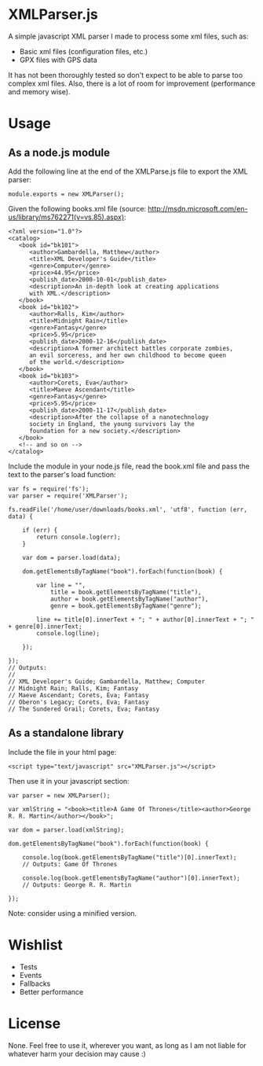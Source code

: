 XMLParser.js
============

A simple javascript XML parser I made to process some xml files, such as:

* Basic xml files (configuration files, etc.)
* GPX files with GPS data

It has not been thoroughly tested so don't expect to be able to parse too complex xml files. Also, there is a lot of room for improvement (performance and memory wise).

# Usage

## As a node.js module

Add the following line at the end of the XMLParse.js file to export the XML parser:

```
module.exports = new XMLParser();
```

Given the following books.xml file (source: http://msdn.microsoft.com/en-us/library/ms762271(v=vs.85).aspx):

```
<?xml version="1.0"?>
<catalog>
   <book id="bk101">
      <author>Gambardella, Matthew</author>
      <title>XML Developer's Guide</title>
      <genre>Computer</genre>
      <price>44.95</price>
      <publish_date>2000-10-01</publish_date>
      <description>An in-depth look at creating applications 
      with XML.</description>
   </book>
   <book id="bk102">
      <author>Ralls, Kim</author>
      <title>Midnight Rain</title>
      <genre>Fantasy</genre>
      <price>5.95</price>
      <publish_date>2000-12-16</publish_date>
      <description>A former architect battles corporate zombies, 
      an evil sorceress, and her own childhood to become queen 
      of the world.</description>
   </book>
   <book id="bk103">
      <author>Corets, Eva</author>
      <title>Maeve Ascendant</title>
      <genre>Fantasy</genre>
      <price>5.95</price>
      <publish_date>2000-11-17</publish_date>
      <description>After the collapse of a nanotechnology 
      society in England, the young survivors lay the 
      foundation for a new society.</description>
   </book>
   <!-- and so on -->
</catalog>
```

Include the module in your node.js file, read the book.xml file and pass the text to the parser's load function:

```
var fs = require('fs');
var parser = require('XMLParser');

fs.readFile('/home/user/downloads/books.xml', 'utf8', function (err, data) {

    if (err) {
        return console.log(err);
    }

    var dom = parser.load(data);

    dom.getElementsByTagName("book").forEach(function(book) {

        var line = "",
            title = book.getElementsByTagName("title"),
            author = book.getElementsByTagName("author"),
            genre = book.getElementsByTagName("genre");

        line += title[0].innerText + "; " + author[0].innerText + "; " + genre[0].innerText;
        console.log(line);

    });

});
// Outputs:
//
// XML Developer's Guide; Gambardella, Matthew; Computer
// Midnight Rain; Ralls, Kim; Fantasy
// Maeve Ascendant; Corets, Eva; Fantasy
// Oberon's Legacy; Corets, Eva; Fantasy
// The Sundered Grail; Corets, Eva; Fantasy
```

## As a standalone library

Include the file in your html page:

```
<script type="text/javascript" src="XMLParser.js"></script>
```

Then use it in your javascript section:

```
var parser = new XMLParser();

var xmlString = "<book><title>A Game Of Thrones</title><author>George R. R. Martin</author></book>";

var dom = parser.load(xmlString);

dom.getElementsByTagName("book").forEach(function(book) {

    console.log(book.getElementsByTagName("title")[0].innerText);
    // Outputs: Game Of Thrones

    console.log(book.getElementsByTagName("author")[0].innerText);
    // Outputs: George R. R. Martin

});
```

Note: consider using a minified version.

# Wishlist

* Tests
* Events
* Fallbacks
* Better performance

# License

None. Feel free to use it, wherever you want, as long as I am not liable for whatever harm your decision may cause :)

